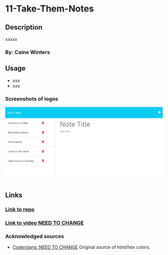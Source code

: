 # 11-Take-Them-Notes
## Description
xxxxx


### By: Caine Winters

## Usage
- xxx
- xxx

### Screenshots of logos 
![Screenshoty shots](./img/404.jpg)

## Links
### [Link to repo](https://github.com/elcaine/11-Take-Them-Notes)
### [Link to video NEED TO CHANGE](https://www.youtube.com/watch?v=EBqvwCcB5wg)

### Acknowledged sources
- [Coderslang: NEED TO CHANGE](https://learn.coderslang.com/0028-html-colors-with-names-hex-and-rgb-codes/) Original source of html/hex colors.